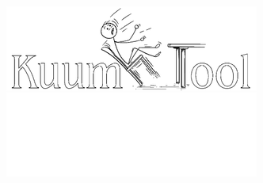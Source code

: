 <a href="https://github.com#gh-light-mode-only">
    <img src="graphics/logo_black.png">
</a>
<a href="https://github.com#gh-dark-mode-only">
    <img src="graphics/logo_white.png">
</a>


